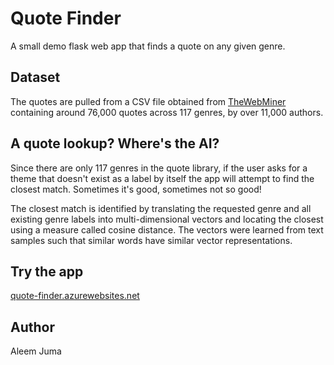 # Quote Finder
A small demo flask web app that finds a quote on any given genre.

## Dataset
The quotes are pulled from a CSV file obtained from [TheWebMiner](https://thewebminer.com/buy-famous-quotes-database) containing around 76,000 quotes across 117 genres, by over 11,000 authors.

## A quote lookup? Where's the AI?
Since there are only 117 genres in the quote library, if the user asks for a theme that doesn't exist as a label by itself the app will attempt to find the closest match. Sometimes it's good, sometimes not so good!

The closest match is identified by translating the requested genre and all existing genre labels into multi-dimensional vectors and locating the closest using a measure called cosine distance. The vectors were learned from text samples such that similar words have similar vector representations.

## Try the app
[quote-finder.azurewebsites.net](quote-finder.azurewebsites.net)

## Author
Aleem Juma
